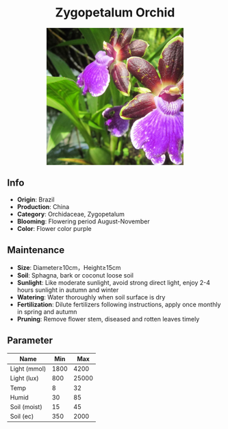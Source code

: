 <h1 align='center'>Zygopetalum Orchid</h1>
<p align="center">
    <img 
        align='center'
        width='320'
        src="../images/zygopetalum orchid.png" 
        alt='Zygopetalum Orchid' />
</p>

## Info

 - **Origin**: Brazil
 - **Production**: China
 - **Category**: Orchidaceae, Zygopetalum
 - **Blooming**: Flowering period August-November
 - **Color**: Flower color purple

## Maintenance

 - **Size**: Diameter≥10cm，Height≥15cm
 - **Soil**: Sphagna, bark or coconut loose soil
 - **Sunlight**: Like moderate sunlight, avoid strong direct light, enjoy 2-4 hours sunlight in autumn and winter
 - **Watering**: Water thoroughly when soil surface is dry
 - **Fertilization**: Dilute fertilizers following instructions, apply once monthly in spring and autumn
 - **Pruning**: Remove flower stem, diseased and rotten leaves timely

## Parameter

| Name         | Min  | Max   |
|--------------|------|-------|
| Light (mmol) | 1800 | 4200  |
| Light (lux)  | 800 | 25000 |
| Temp         | 8    | 32    |
| Humid        | 30   | 85    |
| Soil (moist) | 15   | 45    |
| Soil (ec)    | 350  | 2000  |
